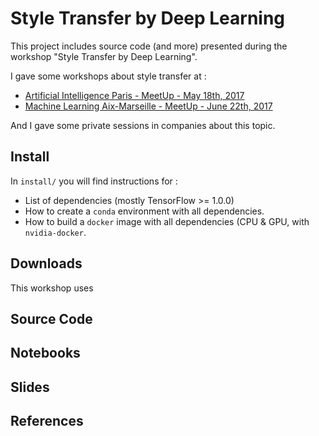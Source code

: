

# Style Transfer by Deep Learning

This project includes source code (and more) presented during the workshop "Style Transfer by Deep Learning".

I gave some workshops about style transfer at :
 - [Artificial Intelligence Paris - MeetUp - May 18th, 2017](http://www.meetup.com/fr-FR/Artificial-Intelligence-Meetup-Paris/events/238029606/ "AI Paris MeetUp")
 - [Machine Learning Aix-Marseille - MeetUp - June 22th, 2017](http://www.meetup.com/fr-FR/Machine-learning-Aix-Marseille/events/240114846/ "ML Aix-Marseille MeetUp")

And I gave some private sessions in companies about this topic.

## Install

In `install/` you will find instructions for :
 - List of dependencies (mostly TensorFlow >= 1.0.0)
 - How to create a `conda` environment with all dependencies.
 - How to build a `docker` image with all dependencies (CPU & GPU, with `nvidia-docker`.


## Downloads

This workshop uses


## Source Code


## Notebooks


## Slides


## References


